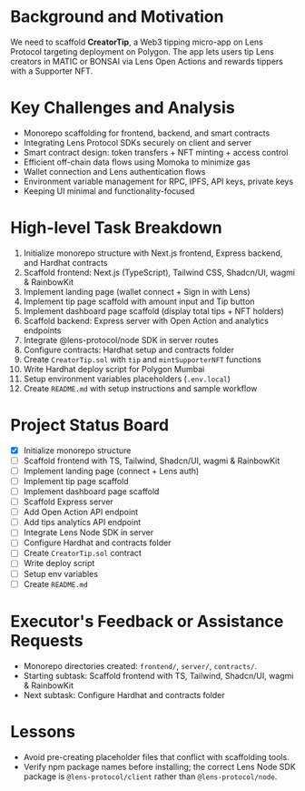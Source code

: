 # Background and Motivation
We need to scaffold **CreatorTip**, a Web3 tipping micro-app on Lens Protocol targeting deployment on Polygon. The app lets users tip Lens creators in MATIC or BONSAI via Lens Open Actions and rewards tippers with a Supporter NFT.

# Key Challenges and Analysis
- Monorepo scaffolding for frontend, backend, and smart contracts
- Integrating Lens Protocol SDKs securely on client and server
- Smart contract design: token transfers + NFT minting + access control
- Efficient off-chain data flows using Momoka to minimize gas
- Wallet connection and Lens authentication flows
- Environment variable management for RPC, IPFS, API keys, private keys
- Keeping UI minimal and functionality-focused

# High-level Task Breakdown
1. Initialize monorepo structure with Next.js frontend, Express backend, and Hardhat contracts
2. Scaffold frontend: Next.js (TypeScript), Tailwind CSS, Shadcn/UI, wagmi & RainbowKit
3. Implement landing page (wallet connect + Sign in with Lens)
4. Implement tip page scaffold with amount input and Tip button
5. Implement dashboard page scaffold (display total tips + NFT holders)
6. Scaffold backend: Express server with Open Action and analytics endpoints
7. Integrate @lens-protocol/node SDK in server routes
8. Configure contracts: Hardhat setup and contracts folder
9. Create `CreatorTip.sol` with `tip` and `mintSupporterNFT` functions
10. Write Hardhat deploy script for Polygon Mumbai
11. Setup environment variables placeholders (`.env.local`)
12. Create `README.md` with setup instructions and sample workflow

# Project Status Board
- [x] Initialize monorepo structure
- [ ] Scaffold frontend with TS, Tailwind, Shadcn/UI, wagmi & RainbowKit
- [ ] Implement landing page (connect + Lens auth)
- [ ] Implement tip page scaffold
- [ ] Implement dashboard page scaffold
- [ ] Scaffold Express server
- [ ] Add Open Action API endpoint
- [ ] Add tips analytics API endpoint
- [ ] Integrate Lens Node SDK in server
- [ ] Configure Hardhat and contracts folder
- [ ] Create `CreatorTip.sol` contract
- [ ] Write deploy script
- [ ] Setup env variables
- [ ] Create `README.md`

# Executor's Feedback or Assistance Requests
- Monorepo directories created: `frontend/`, `server/`, `contracts/`.
- Starting subtask: Scaffold frontend with TS, Tailwind, Shadcn/UI, wagmi & RainbowKit
- Next subtask: Configure Hardhat and contracts folder

# Lessons
- Avoid pre-creating placeholder files that conflict with scaffolding tools.
- Verify npm package names before installing; the correct Lens Node SDK package is `@lens-protocol/client` rather than `@lens-protocol/node`. 